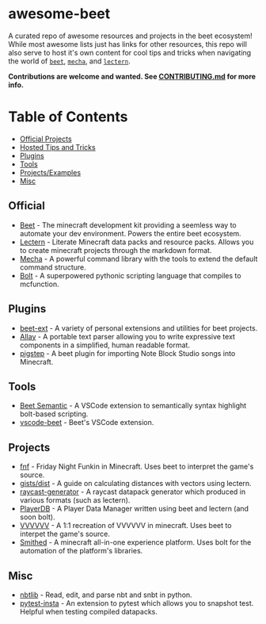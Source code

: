 # awesome-beet
A curated repo of awesome resources and projects in the beet ecosystem! While most awesome lists just has links for other resources, this repo will also serve to host it's own content for cool tips and tricks when navigating the world of [`beet`](https://github.com/mcbeet/beet), [`mecha`](https://github.com/mcbeet/mecha), and [`lectern`](https://github.com/mcbeet/lectern).

**Contributions are welcome and wanted. See [CONTRIBUTING.md](CONTRIBUTING.md) for more info.**

# Table of Contents

- [Official Projects](##official)
- [Hosted Tips and Tricks](resources)
- [Plugins](##plugins)
- [Tools](##tools)
- [Projects/Examples](##Projects)
- [Misc](##misc)


## Official

- [Beet](https://github.com/mcbeet/beet) - The minecraft development kit providing a seemless way to automate your dev environment. Powers the entire beet ecosystem.
- [Lectern](https://github.com/mcbeet/lectern) - Literate Minecraft data packs and resource packs. Allows you to create minecraft projects through the markdown format.
- [Mecha](https://github.com/mcbeet/mecha) - A powerful command library with the tools to extend the default command structure.
- [Bolt](https://github.com/mcbeet/mecha/tree/main/mecha/contrib/bolt) - A superpowered pythonic scripting language that compiles to mcfunction.


## Plugins

- [beet-ext](https://github.com/Arcensoth/beet-ext) - A variety of personal extensions and utilities for beet projects.
- [Allay](https://github.com/DoubleF3lix/Allay) - A portable text parser allowing you to write expressive text components in a simplified, human readable format.
- [pigstep](https://github.com/vberlier/pigstep) - A beet plugin for importing Note Block Studio songs into Minecraft.



## Tools

- [Beet Semantic](https://github.com/TheNuclearNexus/BeetSemantics/) - A VSCode extension to semantically syntax highlight bolt-based scripting.
- [vscode-beet](https://github.com/mcbeet/vscode-beet) - Beet's VSCode extension.


## Projects

- [fnf](https://github.com/vberlier/fnf) - Friday Night Funkin in Minecraft. Uses beet to interpret the game's source.
- [gists/dist](https://github.com/rx-modules/gists/tree/main/dist) - A guide on calculating distances with vectors using lectern.
- [raycast-generator](https://help.sourceblock.net/beta/tools/data-packs/raycasting-generator) - A raycast datapack generator which produced in various formats (such as lectern).
- [PlayerDB](https://github.com/rx-modules/PlayerDB) - A Player Data Manager written using beet and lectern (and soon bolt).
- [VVVVVV](https://github.com/Bentroen/VVVVVV-in-Minecraft) - A 1:1 recreation of VVVVVV in minecraft. Uses beet to interpet the game's source.
- [Smithed](https://smithed.dev/) - A minecraft all-in-one experience platform. Uses bolt for the automation of the platform's libraries.


## Misc

- [nbtlib](https://github.com/vberlier/nbtlib) - Read, edit, and parse nbt and snbt in python.
- [pytest-insta](https://github.com/vberlier/pytest-insta) - An extension to pytest which allows you to snapshot test. Helpful when testing compiled datapacks.
